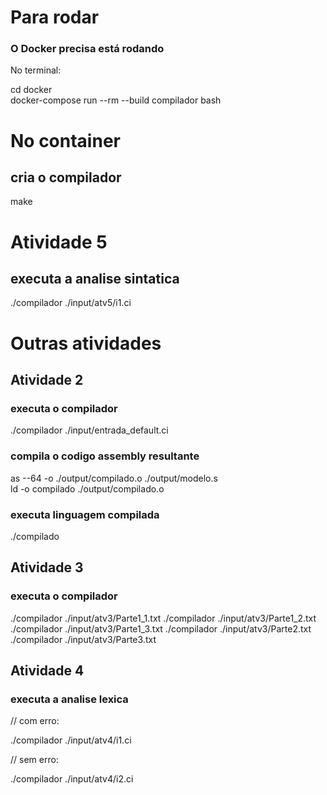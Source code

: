 # Para rodar 
### O Docker precisa está rodando

No terminal:

cd docker  
docker-compose run --rm --build compilador bash

# No container

## cria o compilador

make

# Atividade 5

## executa a analise sintatica

./compilador ./input/atv5/i1.ci

# Outras atividades

## Atividade 2 

### executa o compilador

./compilador ./input/entrada_default.ci

### compila o codigo assembly resultante

as --64 -o ./output/compilado.o ./output/modelo.s  
ld -o compilado ./output/compilado.o

### executa linguagem compilada

./compilado

## Atividade 3 

### executa o compilador

./compilador ./input/atv3/Parte1_1.txt
./compilador ./input/atv3/Parte1_2.txt
./compilador ./input/atv3/Parte1_3.txt
./compilador ./input/atv3/Parte2.txt
./compilador ./input/atv3/Parte3.txt

## Atividade 4

### executa a analise lexica

// com erro:

./compilador ./input/atv4/i1.ci

// sem erro:

./compilador ./input/atv4/i2.ci


